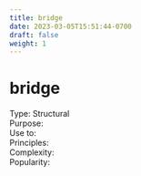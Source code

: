 ```yaml
---
title: bridge
date: 2023-03-05T15:51:44-0700
draft: false
weight: 1
---
```


# bridge
Type: Structural  
Purpose:  
Use to:  
Principles:  
Complexity:  
Popularity:  
